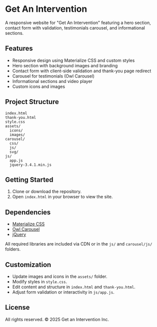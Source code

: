 # Get An Intervention

A responsive website for "Get An Intervention" featuring a hero section, contact form with validation, testimonials carousel, and informational sections.

## Features

- Responsive design using Materialize CSS and custom styles
- Hero section with background images and branding
- Contact form with client-side validation and thank-you page redirect
- Carousel for testimonials (Owl Carousel)
- Informational sections and video player
- Custom icons and images

## Project Structure

```
index.html
thank-you.html
style.css
assets/
  icons/
  images/
carousel/
  css/
  js/
  svg/
js/
  app.js
  jquery-3.4.1.min.js
```

## Getting Started

1. Clone or download the repository.
2. Open `index.html` in your browser to view the site.

## Dependencies

- [Materialize CSS](https://materializecss.com/)
- [Owl Carousel](https://owlcarousel2.github.io/OwlCarousel2/)
- [jQuery](https://jquery.com/)

All required libraries are included via CDN or in the `js/` and `carousel/js/` folders.

## Customization

- Update images and icons in the `assets/` folder.
- Modify styles in `style.css`.
- Edit content and structure in `index.html` and `thank-you.html`.
- Adjust form validation or interactivity in `js/app.js`.

## License

All rights reserved. © 2025 Get an Intervention Inc.
